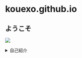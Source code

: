# kouexo.github.io
## ようこそ

![](/assets/images/chameleon.png)
<details><summary>自己紹介</summary>

<p>名前<br>  
Kou
<p>好きなもの <br>
キングダム、ワンパンマン、サッカー、ラーメン、サウナ、読書、筋肉、漢
<p>主な使用言語 <br>
Python
<p> 使ったことがあるプログラミング言語 <br> </p>
C,C++,PHP, (HTML/CSS) ※ほぼ忘れました
<p> 取得資格 <br> 
 漢検２級、P検３級、知財検定３級 </p>
